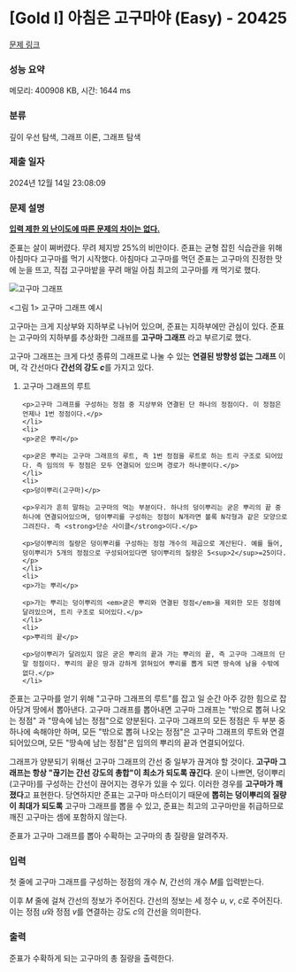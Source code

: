 # [Gold I] 아침은 고구마야 (Easy) - 20425 

[문제 링크](https://www.acmicpc.net/problem/20425) 

### 성능 요약

메모리: 400908 KB, 시간: 1644 ms

### 분류

깊이 우선 탐색, 그래프 이론, 그래프 탐색

### 제출 일자

2024년 12월 14일 23:08:09

### 문제 설명

<p><u><strong>입력 제한 외 난이도에 따른 문제의 차이는 없다.</strong></u></p>

<p>준표는 살이 쪄버렸다. 무려 체지방 25%의 비만이다. 준표는 균형 잡힌 식습관을 위해 아침마다 고구마를 먹기 시작했다. 아침마다 고구마를 먹던 준표는 고구마의 진정한 맛에 눈을 뜨고, 직접 고구마밭을 꾸려 매일 아침 최고의 고구마를 캐 먹기로 했다.</p>

<p><img alt="고구마 그래프" src="https://upload.acmicpc.net/67b454e0-968e-46c6-adb9-6adc1c7e0531/-/preview/" style="max-width:100%;"></p>

<p><그림 1> 고구마 그래프 예시</p>

<p>고구마는 크게 지상부와 지하부로 나뉘어 있으며, 준표는 지하부에만 관심이 있다. 준표는 고구마의 지하부를 추상화한 그래프를 <strong>고구마 그래프</strong> 라고 부르기로 했다.</p>

<p>고구마 그래프는 크게 다섯 종류의 그래프로 나눌 수 있는 <strong>연결된 방향성 없는 그래프</strong> 이며, 각 간선마다 <strong>간선의 강도 <em>c</em></strong>를 가지고 있다.</p>

<ol>
	<li>
	<p>고구마 그래프의 루트</p>

	<p>고구마 그래프를 구성하는 정점 중 지상부와 연결된 단 하나의 정점이다. 이 정점은 언제나 1번 정점이다.</p>
	</li>
	<li>
	<p>굳은 뿌리</p>

	<p>굳은 뿌리는 고구마 그래프의 루트, 즉 1번 정점을 루트로 하는 트리 구조로 되어있다. 즉 임의의 두 정점은 모두 연결되어 있으며 경로가 하나뿐이다.</p>
	</li>
	<li>
	<p>덩이뿌리(고구마)</p>

	<p>우리가 흔히 말하는 고구마의 먹는 부분이다. 하나의 덩이뿌리는 굳은 뿌리의 끝 중 하나에 연결되어있으며, 덩이뿌리를 구성하는 정점이 N개라면 볼록 N각형과 같은 모양으로 그려진다. 즉 <strong>단순 사이클</strong>이다.</p>

	<p>덩이뿌리의 질량은 덩이뿌리를 구성하는 정점 개수의 제곱으로 계산된다. 예를 들어, 덩이뿌리가 5개의 정점으로 구성되어있다면 덩이뿌리의 질량은 5<sup>2</sup>=25이다.</p>
	</li>
	<li>
	<p>가는 뿌리</p>

	<p>가는 뿌리는 덩이뿌리의 <em>굳은 뿌리와 연결된 정점</em>을 제외한 모든 정점에 달려있으며, 트리 구조로 되어있다.</p>
	</li>
	<li>
	<p>뿌리의 끝</p>

	<p>덩이뿌리가 달려있지 않은 굳은 뿌리의 끝과 가는 뿌리의 끝, 즉 고구마 그래프의 단말 정점이다. 뿌리의 끝은 땅과 강하게 얽혀있어 뿌리를 뽑게 되면 땅속에 남을 수밖에 없다.</p>
	</li>
</ol>

<p>준표는 고구마를 얻기 위해 "고구마 그래프의 루트"를 잡고 일 순간 아주 강한 힘으로 잡아당겨 땅에서 뽑아낸다. 고구마 그래프를 뽑아내면 고구마 그래프는 "밖으로 뽑혀 나오는 정점" 과 "땅속에 남는 정점"으로 양분된다. 고구마 그래프의 모든 정점은 두 부분 중 하나에 속해야만 하며, 모든 "밖으로 뽑혀 나오는 정점"은 고구마 그래프의 루트와 연결되어있으며, 모든 "땅속에 남는 정점"은 임의의 뿌리의 끝과 연결되어있다.</p>

<p>그래프가 양분되기 위해선 고구마 그래프의 간선 중 일부가 끊겨야 할 것이다. <strong>고구마 그래프는 항상 "끊기는 간선 강도의 총합"이 최소가 되도록 끊긴다</strong>. 운이 나쁘면, 덩이뿌리(고구마)를 구성하는 간선이 끊어지는 경우가 있을 수 있다. 이러한 경우를 <strong>고구마가 깨졌다</strong>고 표현한다. 당연하지만 준표는 고구마 마스터이기 때문에 <strong>뽑히는 덩이뿌리의 질량이 최대가 되도록</strong> 고구마 그래프를 뽑을 수 있고, 준표는 최고의 고구마만을 취급하므로 깨진 고구마는 셈에 포함하지 않는다.</p>

<p>준표가 고구마 그래프를 뽑아 수확하는 고구마의 총 질량을 알려주자.</p>

### 입력 

 <p>첫 줄에 고구마 그래프를 구성하는 정점의 개수 <em>N</em>, 간선의 개수 <em>M</em>를 입력받는다.</p>

<p>이후 <em>M</em> 줄에 걸쳐 간선의 정보가 주어진다. 간선의 정보는 세 정수 <em>u</em>, <em>v</em>, <em>c</em>로 주어진다. 이는 정점 <em>u</em>와 정점 <em>v</em>를 연결하는 강도 <em>c</em>의 간선을 의미한다.</p>

### 출력 

 <p>준표가 수확하게 되는 고구마의 총 질량을 출력한다.</p>

